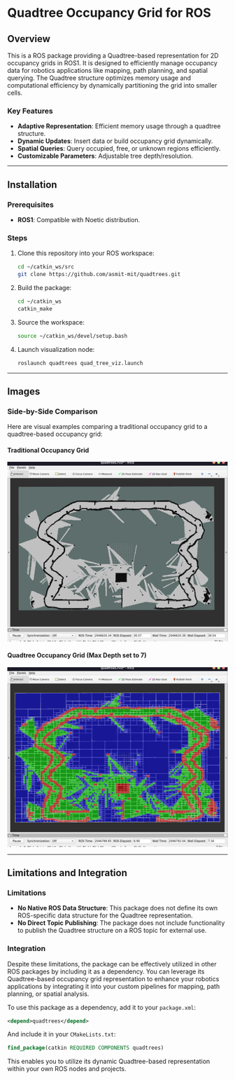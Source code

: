 # Quadtree Occupancy Grid for ROS

## Overview
This is a ROS package providing a Quadtree-based representation for 2D occupancy grids in ROS1. It is designed to efficiently manage occupancy data for robotics applications like mapping, path planning, and spatial querying. The Quadtree structure optimizes memory usage and computational efficiency by dynamically partitioning the grid into smaller cells.

### Key Features
- **Adaptive Representation**: Efficient memory usage through a quadtree structure.
- **Dynamic Updates**: Insert data or build occupancy grid dynamically.
- **Spatial Queries**: Query occupied, free, or unknown regions efficiently.
- **Customizable Parameters**: Adjustable tree depth/resolution.

---

## Installation

### Prerequisites
- **ROS1**: Compatible with Noetic distribution.

### Steps
1. Clone this repository into your ROS workspace:
   ```bash
   cd ~/catkin_ws/src
   git clone https://github.com/asmit-mit/quadtrees.git  
   ```
2. Build the package:
   ```bash
   cd ~/catkin_ws
   catkin_make
   ```
3. Source the workspace:
   ```bash
   source ~/catkin_ws/devel/setup.bash
   ```
4. Launch visualization node:
   ```bash
   roslaunch quadtrees quad_tree_viz.launch
   ```

---

## Images
### Side-by-Side Comparison
Here are visual examples comparing a traditional occupancy grid to a quadtree-based occupancy grid:

#### Traditional Occupancy Grid
![Traditional Occupancy Grid](images/grid.png)

#### Quadtree Occupancy Grid (Max Depth set to 7)
![Quadtree Occupancy Grid](images/quadtree.png)

---

## Limitations and Integration

### Limitations
- **No Native ROS Data Structure**: This package does not define its own ROS-specific data structure for the Quadtree representation.
- **No Direct Topic Publishing**: The package does not include functionality to publish the Quadtree structure on a ROS topic for external use.

### Integration
Despite these limitations, the package can be effectively utilized in other ROS packages by including it as a dependency. You can leverage its Quadtree-based occupancy grid representation to enhance your robotics applications by integrating it into your custom pipelines for mapping, path planning, or spatial analysis.

To use this package as a dependency, add it to your `package.xml`:
```xml
<depend>quadtrees</depend>
```

And include it in your `CMakeLists.txt`:
```cmake
find_package(catkin REQUIRED COMPONENTS quadtrees)
```

This enables you to utilize its dynamic Quadtree-based representation within your own ROS nodes and projects.
